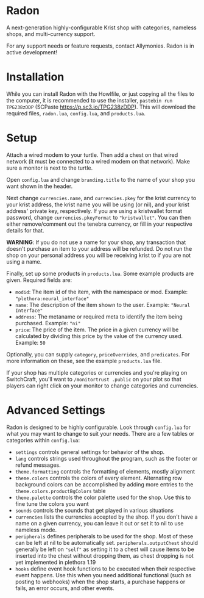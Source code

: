 # Radon

A next-generation highly-configurable Krist shop with categories, nameless shops, and multi-currency support.

For any support needs or feature requests, contact Allymonies. Radon is in active development!

# Installation

While you can install Radon with the Howlfile, or just copying all the files to the computer, it is recommended to use the installer, `pastebin run TPG238zDDP` (SCPaste https://p.sc3.io/TPG238zDDP). This will download the required files, `radon.lua`, `config.lua`, and `products.lua`.

# Setup

Attach a wired modem to your turtle. Then add a chest on that wired network (it must be connected to a wired modem on that network). Make sure a monitor is next to the turtle.

Open `config.lua` and change `branding.title` to the name of your shop you want shown in the header.

Next change `currencies.name`, and `currencies.pkey` for the krist currency to your krist address, the krist name you will be using (or nil), and your krist address' private key, respectively. If you are using a kristwallet format password, change `currencies.pkeyFormat` to `"kristwallet"`. You can then either remove/comment out the tenebra currency, or fill in your respective details for that.

**WARNING**: If you do not use a name for your shop, any transaction that doesn't purchase an item to your address will be refunded. Do not run the shop on your personal address you will be receiving krist to if you are not using a name.

Finally, set up some products in `products.lua`. Some example products are given. Required fields are:
- `modid`: The item id of the item, with the namespace or mod. Example: `"plethora:neural_interface"`
- `name`: The description of the item shown to the user. Example: `"Neural Interface"`
- `address`: The metaname or required meta to identify the item being purchased. Example: `"ni"`
- `price`: The price of the item. The price in a given currency will be calculated by dividing this price by the value of the currency used. Example: `50`

Optionally, you can supply `category`, `priceOverrides`, and `predicates`. For more information on these, see the example `products.lua` file.

If your shop has multiple categories or currencies and you're playing on SwitchCraft, you'll want to `/monitortrust .public` on your plot so that players can right click on your monitor to change categories and currencies.

# Advanced Settings

Radon is designed to be highly configurable. Look through `config.lua` for what you may want to change to suit your needs. There are a few tables or categories within `config.lua`:
- `settings` controls general settings for behavior of the shop.
- `lang` controls strings used throughout the program, such as the footer or refund messages.
- `theme.formatting` controls the formatting of elements, mostly alignment
- `theme.colors` controls the colors of every element. Alternating row background colors can be accomplished by adding more entries to the `theme.colors.productBgColors` table
- `theme.palette` controls the color palette used for the shop. Use this to fine tune the colors you want
- `sounds` controls the sounds that get played in various situations
- `currencies` lists the currencies accepted by the shop. If you don't have a name on a given currency, you can leave it out or set it to nil to use nameless mode.
- `peripherals` defines peripherals to be used for the shop. Most of these can be left at nil to be automatically set. `peripherals.outputChest` should generally be left on `"self"` as setting it to a chest will cause items to be inserted into the chest without dropping them, as chest dropping is not yet implemented in plethora 1.19
- `hooks` define event hook functions to be executed when their respective event happens. Use this when you need additional functional (such as posting to webhooks) when the shop starts, a purchase happens or fails, an error occurs, and other events.